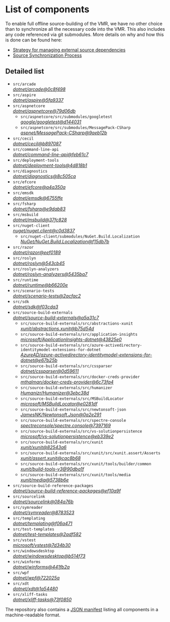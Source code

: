﻿# List of components

To enable full offline source-building of the VMR, we have no other choice than to synchronize all the necessary code into the VMR. This also includes any code referenced via git submodules. More details on why and how this is done can be found here:
- [Strategy for managing external source dependencies](src/arcade/Documentation/UnifiedBuild/VMR-Strategy-For-External-Source.md)
- [Source Synchronization Process](src/arcade/Documentation/UnifiedBuild/VMR-Design-And-Operation.md#source-synchronization-process)

## Detailed list

<!-- component list beginning -->
- `src/arcade`  
*[dotnet/arcade@0c8f498](https://github.com/dotnet/arcade/tree/0c8f4989db0251f49a4f37d1b35bf4da1e9d6415)*
- `src/aspire`  
*[dotnet/aspire@5fa9337](https://github.com/dotnet/aspire/tree/5fa9337a84a52e9bd185d04d156eccbdcf592f74)*
- `src/aspnetcore`  
*[dotnet/aspnetcore@79d06db](https://github.com/dotnet/aspnetcore/tree/79d06db8a4be29165e24eb841054a337161bd09a)*
    - `src/aspnetcore/src/submodules/googletest`  
    *[google/googletest@d144031](https://github.com/google/googletest/tree/d144031940543e15423a25ae5a8a74141044862f)*
    - `src/aspnetcore/src/submodules/MessagePack-CSharp`  
    *[aspnet/MessagePack-CSharp@9aeb12b](https://github.com/aspnet/MessagePack-CSharp/tree/9aeb12b9bdb024512ffe2e4bddfa2785dca6e39e)*
- `src/cecil`  
*[dotnet/cecil@b897087](https://github.com/dotnet/cecil/tree/b897087e8b76481a9213ae422f5dc16f64a124b5)*
- `src/command-line-api`  
*[dotnet/command-line-api@feb61c7](https://github.com/dotnet/command-line-api/tree/feb61c7f328a2401d74f4317b39d02126cfdfe24)*
- `src/deployment-tools`  
*[dotnet/deployment-tools@4d818b1](https://github.com/dotnet/deployment-tools/tree/4d818b1bfd1cf450492eb8ab3877eb3875488642)*
- `src/diagnostics`  
*[dotnet/diagnostics@8c505ca](https://github.com/dotnet/diagnostics/tree/8c505ca6921b5f7e9b8acc234cc8f15035537ee4)*
- `src/efcore`  
*[dotnet/efcore@a4a350a](https://github.com/dotnet/efcore/tree/a4a350a6f77f6260a7f2f2bbd3fe91e5502a3540)*
- `src/emsdk`  
*[dotnet/emsdk@6755ffe](https://github.com/dotnet/emsdk/tree/6755ffefdb9899c08738941d7498d880bc25e52d)*
- `src/fsharp`  
*[dotnet/fsharp@e9dab83](https://github.com/dotnet/fsharp/tree/e9dab83bc86ec414b7288d3f8be48a2b14eabb5d)*
- `src/msbuild`  
*[dotnet/msbuild@37fc828](https://github.com/dotnet/msbuild/tree/37fc8280dd8516257e7d04b9fc5e426de33091f2)*
- `src/nuget-client`  
*[nuget/nuget.client@c0d3837](https://github.com/nuget/nuget.client/tree/c0d3837b40a353b5178cd02953db2924aacb8712)*
    - `src/nuget-client/submodules/NuGet.Build.Localization`  
    *[NuGet/NuGet.Build.Localization@f15db7b](https://github.com/NuGet/NuGet.Build.Localization/tree/f15db7b7c6f5affbea268632ef8333d2687c8031)*
- `src/razor`  
*[dotnet/razor@eef0189](https://github.com/dotnet/razor/tree/eef0189b5fbef8ad4446dc0e409163448dff81e9)*
- `src/roslyn`  
*[dotnet/roslyn@543cb45](https://github.com/dotnet/roslyn/tree/543cb4568f28b0d2f2cfecdf2d56365b9252e848)*
- `src/roslyn-analyzers`  
*[dotnet/roslyn-analyzers@5435ba7](https://github.com/dotnet/roslyn-analyzers/tree/5435ba7b1037f21237adc1b3845f97e9fdbc075d)*
- `src/runtime`  
*[dotnet/runtime@b66200e](https://github.com/dotnet/runtime/tree/b66200e5448be50673b0387ca4632d3bfa25887b)*
- `src/scenario-tests`  
*[dotnet/scenario-tests@2acfac2](https://github.com/dotnet/scenario-tests/tree/2acfac2e45092b884281b76fb6fc33fadb1cba58)*
- `src/sdk`  
*[dotnet/sdk@f03cda3](https://github.com/dotnet/sdk/tree/f03cda3dfc01f724fee89760b978c37b749565f7)*
- `src/source-build-externals`  
*[dotnet/source-build-externals@a5a31c7](https://github.com/dotnet/source-build-externals/tree/a5a31c71349868357945ccff44a47a997b4f5717)*
    - `src/source-build-externals/src/abstractions-xunit`  
    *[xunit/abstractions.xunit@b75d54d](https://github.com/xunit/abstractions.xunit/tree/b75d54d73b141709f805c2001b16f3dd4d71539d)*
    - `src/source-build-externals/src/application-insights`  
    *[microsoft/ApplicationInsights-dotnet@43825e0](https://github.com/microsoft/ApplicationInsights-dotnet/tree/43825e06a22cdfb702fc199a7ba99a7d541d48c6)*
    - `src/source-build-externals/src/azure-activedirectory-identitymodel-extensions-for-dotnet`  
    *[AzureAD/azure-activedirectory-identitymodel-extensions-for-dotnet@e67b25b](https://github.com/AzureAD/azure-activedirectory-identitymodel-extensions-for-dotnet/tree/e67b25be77532af9ba405670b34b4d263d505fde)*
    - `src/source-build-externals/src/cssparser`  
    *[dotnet/cssparser@0d59611](https://github.com/dotnet/cssparser/tree/0d59611784841735a7778a67aa6e9d8d000c861f)*
    - `src/source-build-externals/src/docker-creds-provider`  
    *[mthalman/docker-creds-provider@6c73fa4](https://github.com/mthalman/docker-creds-provider/tree/6c73fa4784795ae07f49305a057abf5c473d2adb)*
    - `src/source-build-externals/src/humanizer`  
    *[Humanizr/Humanizer@3ebc38d](https://github.com/Humanizr/Humanizer/tree/3ebc38de585fc641a04b0e78ed69468453b0f8a1)*
    - `src/source-build-externals/src/MSBuildLocator`  
    *[microsoft/MSBuildLocator@e0281df](https://github.com/microsoft/MSBuildLocator/tree/e0281df33274ac3c3e22acc9b07dcb4b31d57dc0)*
    - `src/source-build-externals/src/newtonsoft-json`  
    *[JamesNK/Newtonsoft.Json@0a2e291](https://github.com/JamesNK/Newtonsoft.Json/tree/0a2e291c0d9c0c7675d445703e51750363a549ef)*
    - `src/source-build-externals/src/spectre-console`  
    *[spectreconsole/spectre.console@7397169](https://github.com/spectreconsole/spectre.console/tree/7397169a2757dc3657598bdea4ac222c0f283425)*
    - `src/source-build-externals/src/vs-solutionpersistence`  
    *[microsoft/vs-solutionpersistence@eb339e2](https://github.com/microsoft/vs-solutionpersistence/tree/eb339e21ca8e5beb1a4301c1df73c9a5389738a9)*
    - `src/source-build-externals/src/xunit`  
    *[xunit/xunit@82543a6](https://github.com/xunit/xunit/tree/82543a6df6f5f13b5b70f8a9f9ccb41cd676084f)*
    - `src/source-build-externals/src/xunit/src/xunit.assert/Asserts`  
    *[xunit/assert.xunit@cac8b68](https://github.com/xunit/assert.xunit/tree/cac8b688c193c0f244a0bedf3bb60feeb32d377a)*
    - `src/source-build-externals/src/xunit/tools/builder/common`  
    *[xunit/build-tools-v3@90dba1f](https://github.com/xunit/build-tools-v3/tree/90dba1f5638a4f00d4978a73e23edde5b85061d9)*
    - `src/source-build-externals/src/xunit/tools/media`  
    *[xunit/media@5738b6e](https://github.com/xunit/media/tree/5738b6e86f08e0389c4392b939c20e3eca2d9822)*
- `src/source-build-reference-packages`  
*[dotnet/source-build-reference-packages@ef10a9f](https://github.com/dotnet/source-build-reference-packages/tree/ef10a9fae360251bdd4b7552a4c90bf626977453)*
- `src/sourcelink`  
*[dotnet/sourcelink@084a76b](https://github.com/dotnet/sourcelink/tree/084a76b3adf59dfbdc5c3f7614979e309910fa50)*
- `src/symreader`  
*[dotnet/symreader@8783523](https://github.com/dotnet/symreader/tree/878352351804a2339d595c1f74f9e6b32c6c6e6b)*
- `src/templating`  
*[dotnet/templating@f06a471](https://github.com/dotnet/templating/tree/f06a47155a0d3fe8b9c5837fea38a8b712f939bf)*
- `src/test-templates`  
*[dotnet/test-templates@2adf582](https://github.com/dotnet/test-templates/tree/2adf5822dc94d97d0f6e1584129fcf65ba837097)*
- `src/vstest`  
*[microsoft/vstest@7d34b30](https://github.com/microsoft/vstest/tree/7d34b30433259fb914aaaf276fde663a47b6ef2f)*
- `src/windowsdesktop`  
*[dotnet/windowsdesktop@b514f73](https://github.com/dotnet/windowsdesktop/tree/b514f73f103c711976a45cd2c35d56cf92260e40)*
- `src/winforms`  
*[dotnet/winforms@441fb2a](https://github.com/dotnet/winforms/tree/441fb2a0cace54d5d9d5c9ac397d6b212a457181)*
- `src/wpf`  
*[dotnet/wpf@722025a](https://github.com/dotnet/wpf/tree/722025ad9701120167501f8cc981d2cb2cc9e1ea)*
- `src/xdt`  
*[dotnet/xdt@1a54480](https://github.com/dotnet/xdt/tree/1a54480f52703fb45fac2a6b955247d33758383e)*
- `src/xliff-tasks`  
*[dotnet/xliff-tasks@73f0850](https://github.com/dotnet/xliff-tasks/tree/73f0850939d96131c28cf6ea6ee5aacb4da0083a)*
<!-- component list end -->

The repository also contains a [JSON manifest](https://github.com/dotnet/dotnet/blob/main/src/source-manifest.json) listing all components in a machine-readable format.
